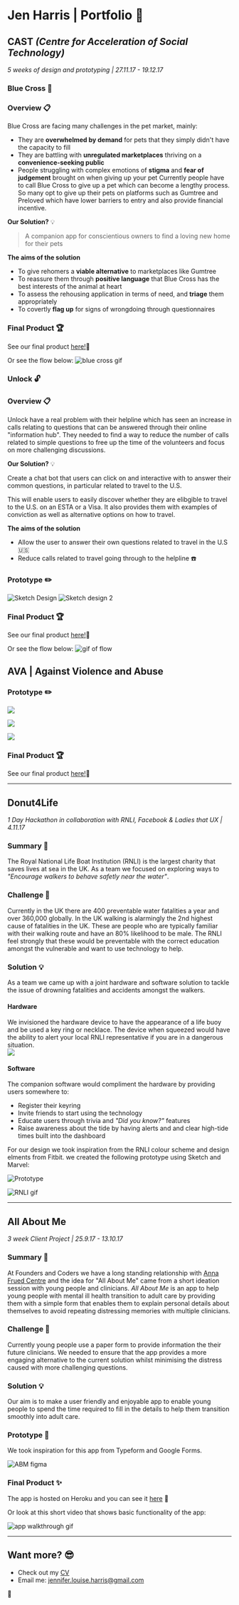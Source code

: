 # Jen Harris | Portfolio :ledger:

## CAST _*(Centre for Acceleration of Social Technology)*_ 
_*5 weeks of design and prototyping | 27.11.17 - 19.12.17*_

### Blue Cross :dog:
 
### Overview :clipboard:
Blue Cross are facing many challenges in the pet market, mainly:
 - They are **overwhelmed by demand** for pets that they simply didn't have the capacity to fill
 - They are battling with **unregulated marketplaces** thriving on a **convenience-seeking public**
 - People struggling with complex emotions of **stigma** and **fear of judgement** brought on when giving up your pet
Currently people have to call Blue Cross to give up a pet which can become a lengthy process. So many opt to give up their pets on platforms such as Gumtree and Preloved which have lower barriers to entry and also provide financial incentive. 

__Our Solution?__ :bulb:

> A companion app for conscientious owners to find a loving new home for their pets

 **The aims of the solution**
* To give rehomers a **viable alternative** to marketplaces like Gumtree
* To reassure them through **positive language** that Blue Cross has the best interests of the animal at heart
* To assess the rehousing application in terms of need, and **triage** them appropriately
* To covertly **flag up** for signs of wrongdoing through questionnaires


### Final Product :trophy:
See our final product [here!](https://bluecross.surge.sh/):eyes:
  
  Or see the flow below: 
![blue cross gif](https://files.gitter.im/Jen-Harris/Pqbs/productgif2.gif)

### Unlock :unlock:

### Overview :clipboard:
Unlock have a real problem with their helpline which has seen an increase in calls relating to questions that can be answered through their online "information hub". They needed to find a way to reduce the number of calls related to simple questions to free up the time of the volunteers and focus on more challenging discussions.  
  
__Our Solution?__ :bulb:

Create a chat bot that users can click on and interactive with to answer their common questions, in particular related to travel to the U.S. 

This will enable users to easily discover whether they are elibgible to travel to the U.S. on an ESTA or a Visa. It also provides them with examples of conviction as well as alternative options on how to travel.

 **The aims of the solution**
* Allow the user to answer their own questions related to travel in the U.S :us:
* Reduce calls related to travel going through to the helpline :phone:

### Prototype :pencil2:
![Sketch Design](https://files.gitter.im/Jen-Harris/XtAX/image.png)
![Sketch design 2](https://files.gitter.im/Jen-Harris/FgoI/image.png)

### Final Product :trophy:
See our final product [here!](http://unlock-chat.surge.sh/):eyes:
  
  Or see the flow below: 
  ![gif of flow](https://files.gitter.im/Jen-Harris/16yl/UnlockFinalProduct2.gif)

## AVA | Against Violence and Abuse

### Prototype :pencil2:
![](https://files.gitter.im/Jen-Harris/vU2A/image.png)
  
![](https://files.gitter.im/Jen-Harris/ibkV/image.png)
  
![](https://files.gitter.im/Jen-Harris/aPmF/image.png)

### Final Product :trophy:
See our final product [here!](http://ava-uk.surge.sh/):eyes:

---

## Donut4Life 
_*1 Day Hackathon in collaboration with RNLI, Facebook & Ladies that UX | 4.11.17*_  

### Summary :page_with_curl: 
The Royal National Life Boat Institution (RNLI) is the largest charity that saves lives at sea in the UK. As a team we focused on exploring ways to _*"Encourage walkers to behave safetly near the water"*_. 

### Challenge :dizzy:
Currently in the UK there are 400 preventable water fatalities a year and over 360,000 globally. 
In the UK walking is alarmingly the 2nd highest cause of fatalities in the UK. These are people who are typically familiar with their walking route and have an 80% likelihood to be male.
The RNLI feel strongly that these would be preventable with the correct education amongst the vulnerable and want to use technology to help.   
  
### Solution :bulb:
As a team we came up with a joint hardware and software solution to tackle the issue of drowning fatalities and accidents amongst the walkers.    
#### Hardware  
We invisioned the hardware device to have the appearance of a life buoy and be used a key ring or necklace. The device when squeezed would have the ability to alert your local RNLI representative if you are in a dangerous situation.  
![](https://files.gitter.im/Jen-Harris/92It/image.png)  

#### Software  
  
The companion software would compliment the hardware by providing users somewhere to:    
* Register their keyring
* Invite friends to start using the technology
* Educate users through trivia and _*"Did you know?"*_ features
* Raise awareness about the tide by having alerts and and clear high-tide times built into the dashboard  

For our design we took inspiration from the RNLI colour scheme and design elments from Fitbit. we created the following prototype using Sketch and Marvel:  
  
![Prototype](https://files.gitter.im/Jen-Harris/hNUB/image.png)  
  
![RNLI gif](http://g.recordit.co/2OC7gfGSSC.gif)  
  
  --- 
    

## All About Me
_*3 week Client Project | 25.9.17 - 13.10.17*_

### Summary :page_with_curl: 
At Founders and Coders we have a long standing relationship with [Anna Frued Centre](http://www.annafreud.org/) and the idea for "All About Me" came from a short ideation session with young people and clinicians. 
_*All About Me*_ is an app to help young people with mental ill health transition to adult care by providing them with a simple form that enables them to explain personal details about themselves to avoid repeating distressing memories with multiple clinicians. 

### Challenge :dizzy:
Currently young people use a paper form to provide information the their future clinicians. We needed to ensure that the app provides a more engaging alternative to the current solution whilst minimising the distress caused with more challenging questions.

### Solution :bulb:
Our aim is to make a user friendly and enjoyable app to enable young people to spend the time required to fill in the details to help them transition smoothly into adult care. 

### Prototype :pencil:
We took inspiration for this app from Typeform and Google Forms. 
  
![ABM figma](https://files.gitter.im/Jen-Harris/NYNq/image.png)

### Final Product :sparkles:
The app is hosted on Heroku and you can see it [here](https://allaboutme-annafreud.herokuapp.com/) :eyes: 

Or look at this short video that shows basic functionality of the app:  

![app walkthrough gif](https://i.imgur.com/Ibg2ykx.gif)  
  
---

## Want more? :sunglasses:
* Check out my [CV](https://github.com/Jen-Harris/cv)
* Email me: jennifer.louise.harris@gmail.com

:wave:
